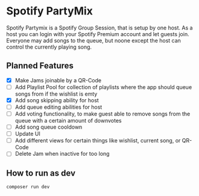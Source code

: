 # Spotify PartyMix
Spotify Partymix is a Spotify Group Session, that is setup by one host. As a host you can login with your Spotify Premium account and let guests join. Everyone may add songs to the queue, but noone except the host can control the currently playing song.

## Planned Features
- [x] Make Jams joinable by a QR-Code
- [ ] Add Playlist Pool for collection of playlists where the app should queue songs from if the wishlist is emty
- [x] Add song skipping ability for host
- [ ] Add queue editing abilities for host
- [ ] Add voting functionality, to make guest able to remove songs from the queue with a certain amount of downvotes
- [ ] Add song queue cooldown
- [ ] Update UI
- [ ] Add different views for certain things like wishlist, current song, or QR-Code
- [ ] Delete Jam when inactive for too long

## How to run as dev
`composer run dev`